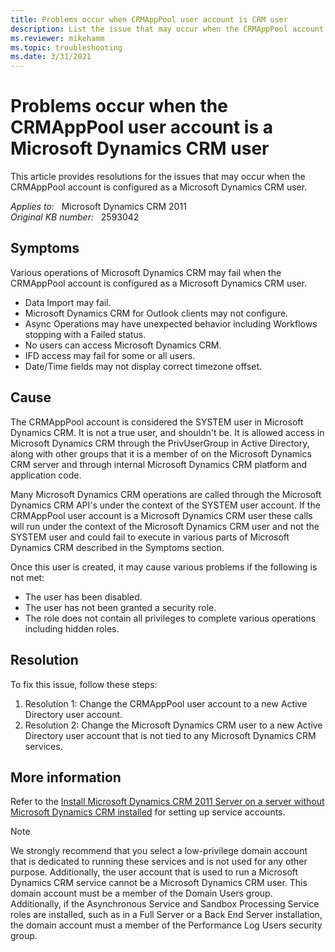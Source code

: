 ```yaml
---
title: Problems occur when CRMAppPool user account is CRM user
description: List the issue that may occur when the CRMAppPool account is configured as a Microsoft Dynamics CRM user. Provides resolutions.
ms.reviewer: mikehamm
ms.topic: troubleshooting
ms.date: 3/31/2021
---
```

# Problems occur when the CRMAppPool user account is a Microsoft Dynamics CRM user

This article provides resolutions for the issues that may occur when the CRMAppPool account is configured as a Microsoft Dynamics CRM user.

_Applies to:_ &nbsp; Microsoft Dynamics CRM 2011  
_Original KB number:_ &nbsp; 2593042

## Symptoms

Various operations of Microsoft Dynamics CRM may fail when the CRMAppPool account is configured as a Microsoft Dynamics CRM user.

- Data Import may fail.
- Microsoft Dynamics CRM for Outlook clients may not configure.
- Async Operations may have unexpected behavior including Workflows stopping with a Failed status.
- No users can access Microsoft Dynamics CRM.
- IFD access may fail for some or all users.
- Date/Time fields may not display correct timezone offset.

## Cause

The CRMAppPool account is considered the SYSTEM user in Microsoft Dynamics CRM. It is not a true user, and shouldn't be. It is allowed access in Microsoft Dynamics CRM through the PrivUserGroup in Active Directory, along with other groups that it is a member of on the Microsoft Dynamics CRM server and through internal Microsoft Dynamics CRM platform and application code.

Many Microsoft Dynamics CRM operations are called through the Microsoft Dynamics CRM API's under the context of the SYSTEM user account. If the CRMAppPool user account is a Microsoft Dynamics CRM user these calls will run under the context of the Microsoft Dynamics CRM user and not the SYSTEM user and could fail to execute in various parts of Microsoft Dynamics CRM described in the Symptoms section.

Once this user is created, it may cause various problems if the following is not met:

- The user has been disabled.
- The user has not been granted a security role.
- The role does not contain all privileges to complete various operations including hidden roles.

## Resolution

To fix this issue, follow these steps:

1. Resolution 1: Change the CRMAppPool user account to a new Active Directory user account.
2. Resolution 2: Change the Microsoft Dynamics CRM user to a new Active Directory user account that is not tied to any Microsoft Dynamics CRM services.

## More information

Refer to the [Install Microsoft Dynamics CRM 2011 Server on a server without Microsoft Dynamics CRM installed](/previous-versions/hh367322(v=msdn.10)) for setting up service accounts.

> [!NOTE]
> We strongly recommend that you select a low-privilege domain account that is dedicated to running these services and is not used for any other purpose. Additionally, the user account that is used to run a Microsoft Dynamics CRM service cannot be a Microsoft Dynamics CRM user. This domain account must be a member of the Domain Users group. Additionally, if the Asynchronous Service and Sandbox Processing Service roles are installed, such as in a Full Server or a Back End Server installation, the domain account must a member of the Performance Log Users security group.
